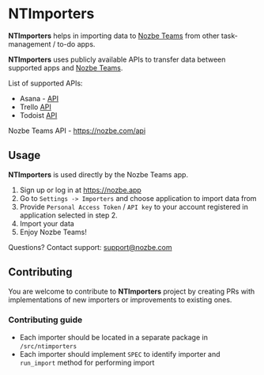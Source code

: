 # NTImporters

**NTImporters** helps in importing data to [Nozbe Teams](https://nozbe.app) from other task-management / to-do apps.

**NTImporters** uses publicly available APIs to transfer data between supported apps and [Nozbe Teams](https://nozbe.app).

List of supported APIs:

- Asana - [API](https://developers.asana.com/docs/asana)
- Trello [API](https://developer.atlassian.com/cloud/trello/rest/api-group-actions/)
- Todoist [API](https://developer.todoist.com/rest/v1/#overview)

Nozbe Teams API - https://nozbe.com/api

## Usage

**NTImporters** is used directly by the Nozbe Teams app.

1. Sign up or log in at https://nozbe.app
2. Go to `Settings -> Importers` and choose application to import data from
3. Provide `Personal Access Token` / `API key` to your account registered in application selected in step 2.
4. Import your data
5. Enjoy Nozbe Teams!

Questions? Contact support: support@nozbe.com

## Contributing

You are welcome to contribute to **NTImporters** project by creating PRs with implementations of new importers or improvements to existing ones.

### Contributing guide

- Each importer should be located in a separate package in `/src/ntimporters`
- Each importer should implement `SPEC` to identify importer and `run_import` method for performing import
